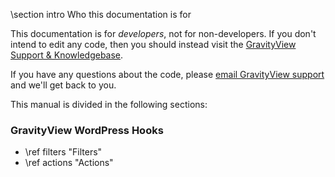 \section intro Who this documentation is for

This documentation is for _developers_, not for non-developers. If you don't intend to edit any code, then you should instead visit the [GravityView Support & Knowledgebase](https://docs.gravityview.co).

If you have any questions about the code, please [email GravityView support](mailto:support@gravityview.co) and we'll get back to you.

This manual is divided in the following sections:

### GravityView WordPress Hooks

- \ref filters "Filters"
- \ref actions "Actions"